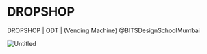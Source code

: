 # DROPSHOP
DROPSHOP | ODT | (Vending Machine) ‪@BITSDesignSchoolMumbai‬

![Untitled](https://github.com/user-attachments/assets/638a7f30-8ca1-43ab-ba34-7521ff512e0e)

